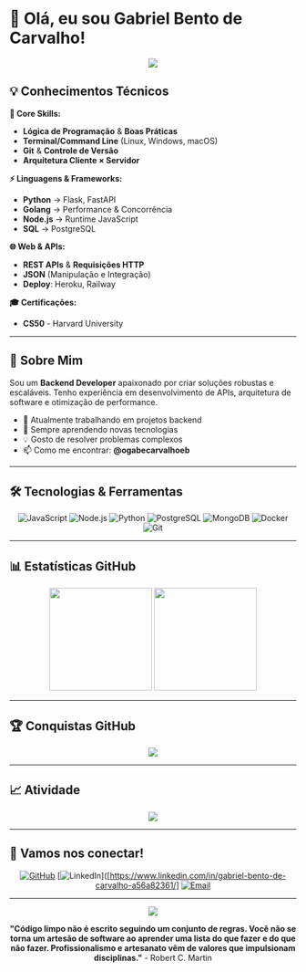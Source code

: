 # 👋 Olá, eu sou Gabriel Bento de Carvalho!

<div align="center">
  <img src="https://readme-typing-svg.herokuapp.com/?color=6c7b7f&size=20&center=true&vCenter=true&width=600&lines=Backend+Developer;Apaixonado+por+tecnologia;Sempre+aprendendo+algo+novo" />
</div>

## 💡 Conhecimentos Técnicos

**🔧 Core Skills:**
- **Lógica de Programação** & **Boas Práticas**
- **Terminal/Command Line** (Linux, Windows, macOS)
- **Git** & **Controle de Versão**
- **Arquitetura Cliente × Servidor**

**⚡ Linguagens & Frameworks:**
- **Python** → Flask, FastAPI
- **Golang** → Performance & Concorrência
- **Node.js** → Runtime JavaScript
- **SQL** → PostgreSQL

**🌐 Web & APIs:**
- **REST APIs** & **Requisições HTTP**
- **JSON** (Manipulação e Integração)
- **Deploy**: Heroku, Railway

**🎓 Certificações:**
- **CS50** - Harvard University

---

## 🚀 Sobre Mim

Sou um **Backend Developer** apaixonado por criar soluções robustas e escaláveis. Tenho experiência em desenvolvimento de APIs, arquitetura de software e otimização de performance.

- 🔭 Atualmente trabalhando em projetos backend
- 🌱 Sempre aprendendo novas tecnologias
- 💡 Gosto de resolver problemas complexos
- 📫 Como me encontrar: **@ogabecarvalhoeb**

---

## 🛠️ Tecnologias & Ferramentas

<div align="center">

![JavaScript](https://img.shields.io/badge/-JavaScript-F7DF1E?style=for-the-badge&logo=javascript&logoColor=black&labelColor=white)
![Node.js](https://img.shields.io/badge/-Node.js-339933?style=for-the-badge&logo=node.js&logoColor=white&labelColor=white)
![Python](https://img.shields.io/badge/-Python-3776AB?style=for-the-badge&logo=python&logoColor=white&labelColor=white)
![PostgreSQL](https://img.shields.io/badge/-PostgreSQL-336791?style=for-the-badge&logo=postgresql&logoColor=white&labelColor=white)
![MongoDB](https://img.shields.io/badge/-MongoDB-47A248?style=for-the-badge&logo=mongodb&logoColor=white&labelColor=white)
![Docker](https://img.shields.io/badge/-Docker-2496ED?style=for-the-badge&logo=docker&logoColor=white&labelColor=white)
![Git](https://img.shields.io/badge/-Git-F05032?style=for-the-badge&logo=git&logoColor=white&labelColor=white)

</div>

---

## 📊 Estatísticas GitHub

<div align="center">
  <img height="180em" src="https://github-readme-stats.vercel.app/api?username=ogabecarvalhoeb&show_icons=true&theme=default&include_all_commits=true&count_private=true&bg_color=ffffff&title_color=6c7b7f&text_color=6c7b7f&icon_color=6c7b7f&border_color=e1e4e8"/>
  <img height="180em" src="https://github-readme-stats.vercel.app/api/top-langs/?username=ogabecarvalhoeb&layout=compact&langs_count=7&theme=default&bg_color=ffffff&title_color=6c7b7f&text_color=6c7b7f&border_color=e1e4e8"/>
</div>

---

## 🏆 Conquistas GitHub

<div align="center">
  <img src="https://github-profile-trophy.vercel.app/?username=ogabecarvalhoeb&theme=flat&no-frame=true&no-bg=true&margin-w=4&column=7" />
</div>

---

## 📈 Atividade

<div align="center">
  <img src="https://github-readme-activity-graph.vercel.app/graph?username=ogabecarvalhoeb&bg_color=ffffff&color=6c7b7f&line=6c7b7f&point=6c7b7f&area=true&hide_border=true" />
</div>

---

## 🤝 Vamos nos conectar!

<div align="center">

[![GitHub](https://img.shields.io/badge/-GitHub-181717?style=for-the-badge&logo=github&logoColor=black&labelColor=white)](https://github.com/ogabecarvalhoeb)
[![LinkedIn](https://img.shields.io/badge/-LinkedIn-0A66C2?style=for-the-badge&logo=linkedin&logoColor=white&labelColor=white)]([https://www.linkedin.com/in/gabriel-bento-de-carvalho-a56a82361/]
[![Email](https://img.shields.io/badge/-Email-EA4335?style=for-the-badge&logo=gmail&logoColor=white&labelColor=white)](mailto:gabrieldecarvalhoeb@gmail.com)

</div>

---

<div align="center">
  <img src="https://komarev.com/ghpvc/?username=ogabecarvalhoeb&color=6c7b7f&style=flat-square&label=Visualizações+do+perfil" />
</div>

<div align="center">
  
**"Código limpo não é escrito seguindo um conjunto de regras. Você não se torna um artesão de software ao aprender uma lista do que fazer e do que não fazer. Profissionalismo e artesanato vêm de valores que impulsionam disciplinas."** - Robert C. Martin

</div>
